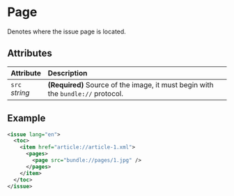 # Page

Denotes where the issue page is located.

## Attributes

| Attribute            | Description                                                                      |
| :------------------- | :------------------------------------------------------------------------------- |
| `src` <br/> _string_ | **(Required)** Source of the image, it must begin with the `bundle://` protocol. |

## Example

```xml
<issue lang="en">
  <toc>
    <item href="article://article-1.xml">
      <pages>
        <page src="bundle://pages/1.jpg" />
      </pages>
    </item>
  </toc>
</issue>
``` 
